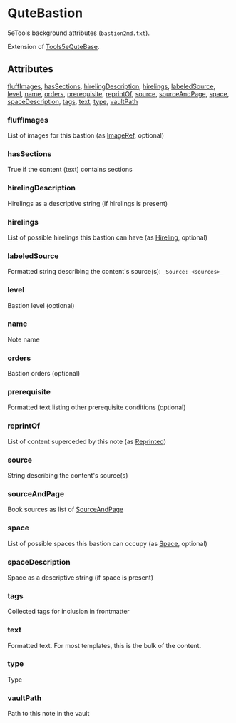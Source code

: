 # QuteBastion

5eTools background attributes (`bastion2md.txt`).

Extension of [Tools5eQuteBase](../Tools5eQuteBase.md).

## Attributes

[fluffImages](#fluffimages), [hasSections](#hassections), [hirelingDescription](#hirelingdescription), [hirelings](#hirelings), [labeledSource](#labeledsource), [level](#level), [name](#name), [orders](#orders), [prerequisite](#prerequisite), [reprintOf](#reprintof), [source](#source), [sourceAndPage](#sourceandpage), [space](#space), [spaceDescription](#spacedescription), [tags](#tags), [text](#text), [type](#type), [vaultPath](#vaultpath)


### fluffImages

List of images for this bastion (as [ImageRef](../../ImageRef.md), optional)

### hasSections

True if the content (text) contains sections

### hirelingDescription

Hirelings as a descriptive string (if hirelings is present)

### hirelings

List of possible hirelings this bastion can have (as [Hireling](Hireling.md),
optional)

### labeledSource

Formatted string describing the content's source(s): `_Source: <sources>_`

### level

Bastion level (optional)

### name

Note name

### orders

Bastion orders (optional)

### prerequisite

Formatted text listing other prerequisite conditions (optional)

### reprintOf

List of content superceded by this note (as [Reprinted](../../Reprinted.md))

### source

String describing the content's source(s)

### sourceAndPage

Book sources as list of [SourceAndPage](../../SourceAndPage.md)

### space

List of possible spaces this bastion can occupy (as [Space](Space.md),
optional)

### spaceDescription

Space as a descriptive string (if space is present)

### tags

Collected tags for inclusion in frontmatter

### text

Formatted text. For most templates, this is the bulk of the content.

### type

Type

### vaultPath

Path to this note in the vault
